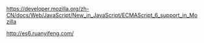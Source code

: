 https://developer.mozilla.org/zh-CN/docs/Web/JavaScript/New_in_JavaScript/ECMAScript_6_support_in_Mozilla

http://es6.ruanyifeng.com/